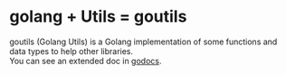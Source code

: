 # golang + Utils = goutils

goutils (Golang Utils) is a Golang implementation of some functions and data types to help other libraries.  
You can see an extended doc in [godocs](https://godoc.org/github.com/Jenazads/goutils).
